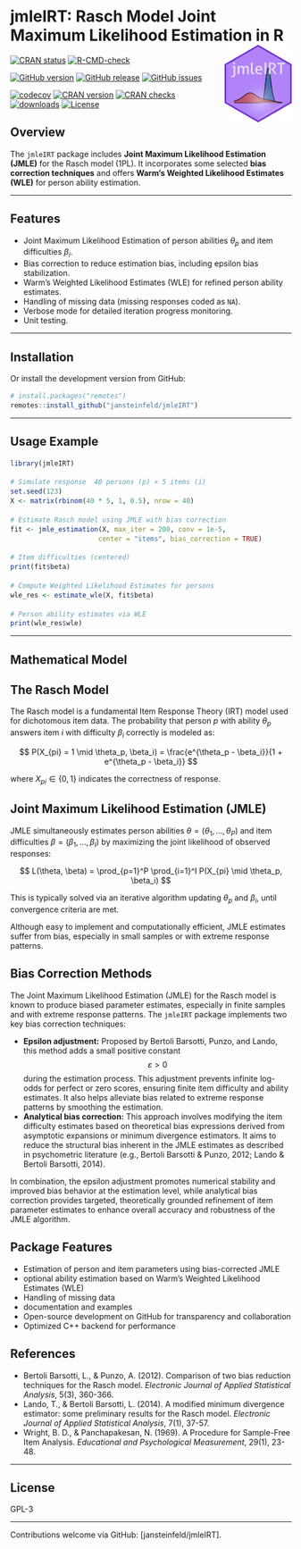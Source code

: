 
# jmleIRT: Rasch Model Joint Maximum Likelihood Estimation in R <img src="man/figures/jmleIRT.png" width="120" align="right" alt=""/>

[![CRAN
status](https://www.r-pkg.org/badges/version/jmleIRT)](https://cran.r-project.org/package=jmleIRT)
[![R-CMD-check](https://github.com/jansteinfeld/jmleIRT/actions/workflows/check-full.yaml/badge.svg)](https://github.com/jansteinfeld/jmleIRT/actions/workflows/check-full.yaml)

[![GitHub
version](https://img.shields.io/github/r-package/v/jansteinfeld/jmleIRT?label=version&logo=github)](https://github.com/jansteinfeld/jmleIRT/)
[![GitHub
release](https://img.shields.io/github/v/release/jansteinfeld/jmleIRT?label=release&logo=github)](https://github.com/jansteinfeld/jmleIRT/)
[![GitHub
issues](https://img.shields.io/github/issues-raw/jansteinfeld/jmleIRT?label=issues&logo=github)](https://github.com/jansteinfeld/jmleIRT/issues)

[![codecov](https://codecov.io/gh/jansteinfeld/jmleIRT/branch/master/graph/badge.svg?token=11lw4stBoI)](https://app.codecov.io/gh/jansteinfeld/jmleIRT)
[![CRAN
version](https://img.shields.io/cran/v/jmleIRT?label=CRAN%20version)](https://cran.r-project.org/package=jmleIRT)
[![CRAN
checks](https://badges.cranchecks.info/summary/jmleIRT.svg)](https://cran.r-project.org/web/checks/check_results_jmleIRT.html)
[![downloads](http://cranlogs.r-pkg.org/badges/last-month/jmleIRT?color=blue)](https://cran.r-project.org/package=jmleIRT)
[![License](https://img.shields.io/cran/l/jmleIRT)](https://opensource.org/license/GPL-3.0)

## Overview

The `jmleIRT` package includes **Joint Maximum Likelihood Estimation
(JMLE)** for the Rasch model (1PL). It incorporates some selected **bias
correction techniques** and offers **Warm’s Weighted Likelihood
Estimates (WLE)** for person ability estimation.

------------------------------------------------------------------------

## Features

- Joint Maximum Likelihood Estimation of person abilities $\theta_p$ and
  item difficulties $\beta_i$.
- Bias correction to reduce estimation bias, including epsilon bias
  stabilization.  
- Warm’s Weighted Likelihood Estimates (WLE) for refined person ability
  estimates.  
- Handling of missing data (missing responses coded as `NA`).  
- Verbose mode for detailed iteration progress monitoring.  
- Unit testing.

------------------------------------------------------------------------

## Installation

<!-- Install the stable CRAN version with: ```{r, eval = FALSE} install.packages("jmleIRT") ``` -->

Or install the development version from GitHub:

``` r
# install.packages("remotes")
remotes::install_github("jansteinfeld/jmleIRT")
```

------------------------------------------------------------------------

## Usage Example

``` r
library(jmleIRT)

# Simulate response  40 persons (p) × 5 items (i)
set.seed(123)
X <- matrix(rbinom(40 * 5, 1, 0.5), nrow = 40)

# Estimate Rasch model using JMLE with bias correction
fit <- jmle_estimation(X, max_iter = 200, conv = 1e-5,
                      center = "items", bias_correction = TRUE)

# Item difficulties (centered)
print(fit$beta)

# Compute Weighted Likelihood Estimates for persons
wle_res <- estimate_wle(X, fit$beta)

# Person ability estimates via WLE
print(wle_res$wle)
```

------------------------------------------------------------------------

## Mathematical Model

## The Rasch Model

The Rasch model is a fundamental Item Response Theory (IRT) model used
for dichotomous item data. The probability that person $p$ with ability
$\theta_p$ answers item $i$ with difficulty $\beta_i$ correctly is
modeled as:

$$
P(X_{pi} = 1 \mid \theta_p, \beta_i) = \frac{e^{\theta_p - \beta_i}}{1 + e^{\theta_p - \beta_i}}
$$

where $X_{pi} \in \{0,1\}$ indicates the correctness of response.

## Joint Maximum Likelihood Estimation (JMLE)

JMLE simultaneously estimates person abilities
$\theta = (\theta_1, \ldots, \theta_P)$ and item difficulties
$\beta = (\beta_1, \ldots, \beta_I)$ by maximizing the joint likelihood
of observed responses:

$$
L(\theta, \beta) = \prod_{p=1}^P \prod_{i=1}^I P(X_{pi} \mid \theta_p, \beta_i)
$$

This is typically solved via an iterative algorithm updating $\theta_p$
and $\beta_i$, until convergence criteria are met.

Although easy to implement and computationally efficient, JMLE estimates
suffer from bias, especially in small samples or with extreme response
patterns.

## Bias Correction Methods

The Joint Maximum Likelihood Estimation (JMLE) for the Rasch model is
known to produce biased parameter estimates, especially in finite
samples and with extreme response patterns. The `jmleIRT` package
implements two key bias correction techniques:

- **Epsilon adjustment:** Proposed by Bertoli Barsotti, Punzo, and
  Lando, this method adds a small positive constant $$\varepsilon > 0$$
  during the estimation process. This adjustment prevents infinite
  log-odds for perfect or zero scores, ensuring finite item difficulty
  and ability estimates. It also helps alleviate bias related to extreme
  response patterns by smoothing the estimation.
- **Analytical bias correction:** This approach involves modifying the
  item difficulty estimates based on theoretical bias expressions
  derived from asymptotic expansions or minimum divergence estimators.
  It aims to reduce the structural bias inherent in the JMLE estimates
  as described in psychometric literature (e.g., Bertoli Barsotti &
  Punzo, 2012; Lando & Bertoli Barsotti, 2014).

In combination, the epsilon adjustment promotes numerical stability and
improved bias behavior at the estimation level, while analytical bias
correction provides targeted, theoretically grounded refinement of item
parameter estimates to enhance overall accuracy and robustness of the
JMLE algorithm.

## Package Features

- Estimation of person and item parameters using bias-corrected JMLE
- optional ability estimation based on Warm’s Weighted Likelihood
  Estimates (WLE)
- Handling of missing data
- documentation and examples
- Open-source development on GitHub for transparency and collaboration
- Optimized C++ backend for performance

## References

- Bertoli Barsotti, L., & Punzo, A. (2012). Comparison of two bias
  reduction techniques for the Rasch model. *Electronic Journal of
  Applied Statistical Analysis*, 5(3), 360-366.
- Lando, T., & Bertoli Barsotti, L. (2014). A modified minimum
  divergence estimator: some preliminary results for the Rasch model.
  *Electronic Journal of Applied Statistical Analysis*, 7(1), 37-57.
- Wright, B. D., & Panchapakesan, N. (1969). A Procedure for Sample-Free
  Item Analysis. *Educational and Psychological Measurement*, 29(1),
  23-48.

------------------------------------------------------------------------

## License

GPL-3

------------------------------------------------------------------------

Contributions welcome via GitHub: \[jansteinfeld/jmleIRT\].
